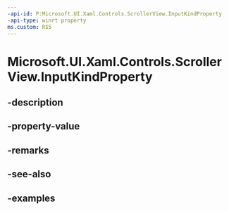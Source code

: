 ```yaml
---
-api-id: P:Microsoft.UI.Xaml.Controls.ScrollerView.InputKindProperty
-api-type: winrt property
ms.custom: RS5
---
```


<!-- Property syntax.
public DependencyProperty InputKindProperty { get; }
-->

# Microsoft.UI.Xaml.Controls.ScrollerView.InputKindProperty

## -description

## -property-value

## -remarks

## -see-also

## -examples

